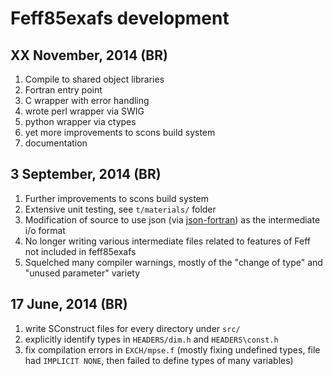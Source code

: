 
# Feff85exafs development

## XX November, 2014 (BR)

 1. Compile to shared object libraries
 2. Fortran entry point
 3. C wrapper with error handling
 4. wrote perl wrapper via SWIG
 5. python wrapper via ctypes
 6. yet more improvements to scons build system
 7. documentation

## 3 September, 2014 (BR)

 1. Further improvements to scons build system
 2. Extensive unit testing, see `t/materials/` folder
 3. Modification of source to use json (via [json-fortran](https://github.com/jacobwilliams/json-fortran)) as the intermediate i/o format
 4. No longer writing various intermediate files related to features of Feff not included in feff85exafs
 5. Squelched many compiler warnings, mostly of the "change of type" and "unused parameter" variety

## 17 June, 2014 (BR)

 1.  write SConstruct files for every directory under `src/`
 2.  explicitly identify types in `HEADERS/dim.h` and `HEADERS\const.h`
 3.  fix compilation errors in `EXCH/mpse.f` (mostly fixing undefined
	 types, file had `IMPLICIT NONE`, then failed to define types of
	 many variables)
 
 
 
